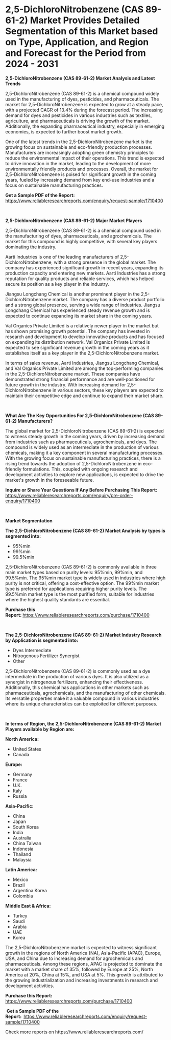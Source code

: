<p><h1>2,5-DichloroNitrobenzene (CAS 89-61-2) Market Provides Detailed Segmentation of this Market based on Type, Application, and Region and Forecast for the Period from 2024 - 2031</h1></p><p><strong>2,5-DichloroNitrobenzene (CAS 89-61-2) Market Analysis and Latest Trends</strong></p>
<p><p>2,5-DichloroNitrobenzene (CAS 89-61-2) is a chemical compound widely used in the manufacturing of dyes, pesticides, and pharmaceuticals. The market for 2,5-DichloroNitrobenzene is expected to grow at a steady pace, with a projected CAGR of 13.4% during the forecast period. The increasing demand for dyes and pesticides in various industries such as textiles, agriculture, and pharmaceuticals is driving the growth of the market. Additionally, the expanding pharmaceutical industry, especially in emerging economies, is expected to further boost market growth.</p><p>One of the latest trends in the 2,5-DichloroNitrobenzene market is the growing focus on sustainable and eco-friendly production processes. Manufacturers are increasingly adopting green chemistry principles to reduce the environmental impact of their operations. This trend is expected to drive innovation in the market, leading to the development of more environmentally friendly products and processes. Overall, the market for 2,5-DichloroNitrobenzene is poised for significant growth in the coming years, fueled by increasing demand from key end-use industries and a focus on sustainable manufacturing practices.</p></p>
<p><strong>Get a Sample PDF of the Report:&nbsp;</strong> <a href="https://www.reliableresearchreports.com/enquiry/request-sample/1710400">https://www.reliableresearchreports.com/enquiry/request-sample/1710400</a></p>
<p>&nbsp;</p>
<p><strong>2,5-DichloroNitrobenzene (CAS 89-61-2) Major Market Players</strong></p>
<p><p>2,5-DichloroNitrobenzene (CAS 89-61-2) is a chemical compound used in the manufacturing of dyes, pharmaceuticals, and agrochemicals. The market for this compound is highly competitive, with several key players dominating the industry.</p><p>Aarti Industries is one of the leading manufacturers of 2,5-DichloroNitrobenzene, with a strong presence in the global market. The company has experienced significant growth in recent years, expanding its production capacity and entering new markets. Aarti Industries has a strong reputation for quality products and reliable services, which has helped secure its position as a key player in the industry.</p><p>Jiangsu Longchang Chemical is another prominent player in the 2,5-DichloroNitrobenzene market. The company has a diverse product portfolio and a strong global presence, serving a wide range of industries. Jiangsu Longchang Chemical has experienced steady revenue growth and is expected to continue expanding its market share in the coming years.</p><p>Val Organics Private Limited is a relatively newer player in the market but has shown promising growth potential. The company has invested in research and development to develop innovative products and has focused on expanding its distribution network. Val Organics Private Limited is expected to see significant revenue growth in the coming years as it establishes itself as a key player in the 2,5-DichloroNitrobenzene market.</p><p>In terms of sales revenue, Aarti Industries, Jiangsu Longchang Chemical, and Val Organics Private Limited are among the top-performing companies in the 2,5-DichloroNitrobenzene market. These companies have demonstrated strong financial performance and are well-positioned for future growth in the industry. With increasing demand for 2,5-DichloroNitrobenzene in various sectors, these key players are expected to maintain their competitive edge and continue to expand their market share.</p></p>
<p>&nbsp;</p>
<p><strong>What Are The Key Opportunities For 2,5-DichloroNitrobenzene (CAS 89-61-2) Manufacturers?</strong></p>
<p><p>The global market for 2,5-DichloroNitrobenzene (CAS 89-61-2) is expected to witness steady growth in the coming years, driven by increasing demand from industries such as pharmaceuticals, agrochemicals, and dyes. The compound is widely used as an intermediate in the production of various chemicals, making it a key component in several manufacturing processes. With the growing focus on sustainable manufacturing practices, there is a rising trend towards the adoption of 2,5-DichloroNitrobenzene in eco-friendly formulations. This, coupled with ongoing research and development activities to explore new applications, is expected to drive the market's growth in the foreseeable future.</p></p>
<p><strong>Inquire or Share Your Questions If Any Before Purchasing This Report:</strong> <a href="https://www.reliableresearchreports.com/enquiry/pre-order-enquiry/1710400">https://www.reliableresearchreports.com/enquiry/pre-order-enquiry/1710400</a></p>
<p>&nbsp;</p>
<p><strong>Market Segmentation</strong></p>
<p><strong>The 2,5-DichloroNitrobenzene (CAS 89-61-2) Market Analysis by types is segmented into:</strong></p>
<p><ul><li>95%min</li><li>99%min</li><li>99.5%min</li></ul></p>
<p><p>2,5-DichloroNitrobenzene (CAS 89-61-2) is commonly available in three main market types based on purity levels: 95%min, 99%min, and 99.5%min. The 95%min market type is widely used in industries where high purity is not critical, offering a cost-effective option. The 99%min market type is preferred for applications requiring higher purity levels. The 99.5%min market type is the most purified form, suitable for industries where the highest quality standards are essential.</p></p>
<p><strong>Purchase this Report:&nbsp;</strong><a href="https://www.reliableresearchreports.com/purchase/1710400">https://www.reliableresearchreports.com/purchase/1710400</a></p>
<p>&nbsp;</p>
<p><strong>The 2,5-DichloroNitrobenzene (CAS 89-61-2) Market Industry Research by Application is segmented into:</strong></p>
<p><ul><li>Dyes Intermediate</li><li>Nitrogenous Fertilizer Synergist</li><li>Other</li></ul></p>
<p><p>2,5-DichloroNitrobenzene (CAS 89-61-2) is commonly used as a dye intermediate in the production of various dyes. It is also utilized as a synergist in nitrogenous fertilizers, enhancing their effectiveness. Additionally, this chemical has applications in other markets such as pharmaceuticals, agrochemicals, and the manufacturing of other chemicals. Its versatile properties make it a valuable compound in various industries where its unique characteristics can be exploited for different purposes.</p></p>
<p>&nbsp;</p>
<p><strong>In terms of Region, the 2,5-DichloroNitrobenzene (CAS 89-61-2) Market Players available by Region are:</strong></p>
<p>
    <p> <strong> North America: </strong>
        <ul>
            <li>United States</li>
            <li>Canada</li>
        </ul>
        </p> 
    <p> <strong> Europe: </strong>
        <ul>
            <li>Germany</li>
            <li>France</li>
            <li>U.K.</li>
            <li>Italy</li>
            <li>Russia</li>
        </ul>
        </p> 
    <p> <strong> Asia-Pacific: </strong>
        <ul>
            <li>China</li>
            <li>Japan</li>
            <li>South Korea</li>
            <li>India</li>
            <li>Australia</li>
            <li>China Taiwan</li>
            <li>Indonesia</li>
            <li>Thailand</li>
            <li>Malaysia</li>
        </ul>
        </p> 
    <p> <strong> Latin America: </strong>
        <ul>
            <li>Mexico</li>
            <li>Brazil</li>
            <li>Argentina Korea</li>
            <li>Colombia</li>
        </ul>
        </p> 
    <p> <strong> Middle East & Africa: </strong>
        <ul>
            <li>Turkey</li>
            <li>Saudi</li>
            <li>Arabia</li>
            <li>UAE</li>
            <li>Korea</li>
        </ul>
    </p>
    </p>
<p><p>The 2,5-DichloroNitrobenzene market is expected to witness significant growth in the regions of North America (NA), Asia-Pacific (APAC), Europe, USA, and China due to increasing demand for agrochemicals and pharmaceuticals. Among these regions, APAC is projected to dominate the market with a market share of 35%, followed by Europe at 25%, North America at 20%, China at 15%, and USA at 5%. This growth is attributed to the growing industrialization and increasing investments in research and development activities.</p></p>
<p><strong>Purchase this Report: </strong><a href="https://www.reliableresearchreports.com/purchase/1710400">https://www.reliableresearchreports.com/purchase/1710400</a></p>
<p>&nbsp;<strong>Get a Sample PDF of the Report:&nbsp;&nbsp;</strong><a href="https://www.reliableresearchreports.com/enquiry/request-sample/1710400">https://www.reliableresearchreports.com/enquiry/request-sample/1710400</a></p>
<p><strong></strong></p>
<p>Check more reports on https://www.reliableresearchreports.com/</p>